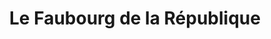 ---
title: "Le Faubourg de la République"
url: /orange/le-faubourg-de-la-republique/
shop: décoration intérieure
---